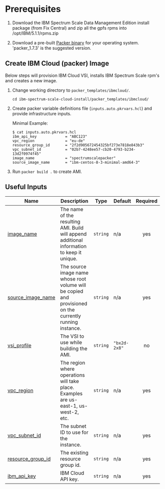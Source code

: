 # Prerequisites

1. Download the IBM Spectrum Scale Data Management Edition install package (from Fix Central) and zip all the gpfs rpms into /opt/IBM/5.1.1/rpms.zip

2. Download a pre-built [Packer binary](https://www.packer.io/downloads) for your operating system. 'packer_1.7.3' is the suggested version.

## Create IBM Cloud (packer) Image

Below steps will provision IBM Cloud VSI, installs IBM Spectrum Scale rpm's and creates a new image.

1. Change working directory to `packer_templates/ibmcloud/`.

    ```cli
    cd ibm-spectrum-scale-cloud-install/packer_templates/ibmcloud/
    ```

2. Create packer variable definitions file (`inputs.auto.pkrvars.hcl`) and provide infrastructure inputs.

    Minimal Example:

    ```jsonc
    $ cat inputs.auto.pkrvars.hcl
    ibm_api_key             = "ABC123"
    vpc_region              = "eu-de"
    resource_group_id       = "2f2d905672454325bf273e7818e843b3"
    vpc_subnet_id           = "02b7-4248ee57-cb20-4793-b234-13d2f0974f45"
    image_name              = "spectrumscalepacker"
    source_image_name       = "ibm-centos-8-3-minimal-amd64-3"
    ```

3. Run `packer build .` to create AMI.

<!-- BEGIN_TF_DOCS -->
## Useful Inputs

| Name | Description | Type | Default | Required |
|------|-------------|------|---------|:--------:|
| <a name="input_image_name"></a> [image\_name](#input\_image\_name) | The name of the resulting AMI. Build will append additional information to keep it unique. | `string` | n/a | yes |
| <a name="input_source_image_name"></a> [source\_image\_name](#input\_source\_image\_name) | The source image name whose root volume will be copied and provisioned on the currently running instance. | `string` | n/a | yes |
| <a name="input_vsi_profile"></a> [vsi\_profile](#input\_vsi\_profile) | The VSI to use while building the AMI. | `string` | `"bx2d-2x8"` | no |
| <a name="input_vpc_region"></a> [vpc\_region](#input\_vpc\_region) | The region where operations will take place. Examples are us-east-1, us-west-2, etc. | `string` | n/a | yes |
| <a name="input_vpc_subnet_id"></a> [vpc\_subnet\_id](#input\_vpc\_subnet\_id) | The subnet ID to use for the instance. | `string` | n/a | yes |
| <a name="input_resource_group_id"></a> [resource\_group\_id](#input\_resource\_group\_id) | The existing resource group id. | `string` | n/a | yes |
| <a name="input_ibm_api_key"></a> [ibm\_api\_key](#input\_ibm\_api\_key) | IBM Cloud API key. | `string` | n/a | yes |

<!-- END_TF_DOCS -->
